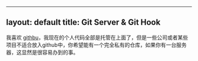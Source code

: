 ---
layout: default
title: Git Server & Git Hook
----

我喜欢 [githbu](http://github.com)，我现在的个人代码全部是托管在上面了，但是一些公司或者某些项目不适合放入github中，你希望能有一个完全私有的仓库，如果你有一台服务器，这显然是很容易办到的事。


